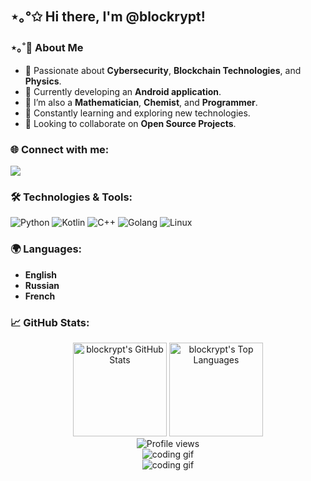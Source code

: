 ## ⋆｡°✩ Hi there, I'm @blockrypt!

### ⋆｡˚🎸 About Me
- 🧪 Passionate about **Cybersecurity**, **Blockchain Technologies**, and **Physics**.
- 📱 Currently developing an **Android application**.
- 📐 I’m also a **Mathematician**, **Chemist**, and **Programmer**.
- 🌱 Constantly learning and exploring new technologies.
- 🤝 Looking to collaborate on **Open Source Projects**.

### 🌐 Connect with me:
<a href="mailto:blockrypt@gmail.com"><img src="https://img.shields.io/badge/Email-blockrypt@gmail.com-blue?style=for-the-badge&logo=gmail"></a>

### 🛠️ Technologies & Tools:
![Python](https://img.shields.io/badge/-Python-333333?style=flat&logo=python)
![Kotlin](https://img.shields.io/badge/-Kotlin-333333?style=flat&logo=kotlin)
![C++](https://img.shields.io/badge/-C++-333333?style=flat&logo=cplusplus)
![Golang](https://img.shields.io/badge/-Golang-333333?style=flat&logo=go)
![Linux](https://img.shields.io/badge/-Linux-333333?style=flat&logo=linux)

### 🌍 Languages:
- **English**
- **Russian**
- **French**

### 📈 GitHub Stats:
<div align="center">
  <img height="150em" src="https://github-readme-stats.vercel.app/api?username=blockrypt&show_icons=true&hide_border=true&theme=dark" alt="blockrypt's GitHub Stats" />
  <img height="150em" src="https://github-readme-stats.vercel.app/api/top-langs/?username=blockrypt&layout=compact&hide_border=true&theme=dark" alt="blockrypt's Top Languages" />
</div>

<div align="center">
  <img src="https://komarev.com/ghpvc/?username=blockrypt&color=blue&style=flat-square" alt="Profile views" />
</div>

<div align="center">
  <img src="https://i.giphy.com/media/v1.Y2lkPTc5MGI3NjExMzlrM2M0djdiMWd2d3JpNDVnOWFxazhvcnQydTRka2N4ejJhNW4zeSZlcD12MV9pbnRlcm5hbF9naWZfYnlfaWQmY3Q9Zw/8fRwPZtbWkkX6/giphy.gif" alt="coding gif">
</div>

<div align="center">
  <img src="https://i.giphy.com/media/v1.Y2lkPTc5MGI3NjExZzh4M2ljZ2U0bmtldHRsZW9jZzIzNGNkNjliaTJ0OXkzYjJ4ODd4NCZlcD12MV9pbnRlcm5hbF9naWZfYnlfaWQmY3Q9Zw/zNlhulNKUcO9T3a3ag/giphy.gif" alt="coding gif">
</div>



<!---
blockrypt/blockrypt is a ✨ special ✨ repository because its `README.md` (this file) appears on your GitHub profile.
You can click the Preview link to take a look at your changes.
--->
